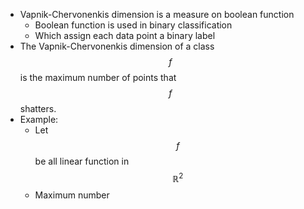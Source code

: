 - Vapnik-Chervonenkis dimension is a measure on boolean function
	- Boolean function is used in binary classification
	- Which assign each data point a binary label
- The Vapnik-Chervonenkis dimension of a class $$f$$ is the maximum
  number of points that $$f$$ shatters.
- Example:
	- Let $$f$$ be all linear function in $$\mathbb{R}^2$$
	- Maximum number